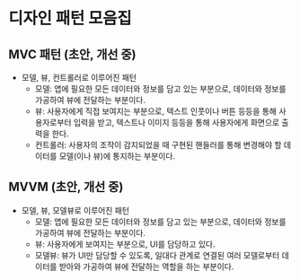 # 디자인 패턴 모음집

## MVC 패턴 (초안, 개선 중)
- 모델, 뷰, 컨트롤러로 이루어진 패턴
  - 모델: 앱에 필요한 모든 데이터와 정보를 담고 있는 부분으로, 데이터와 정보를 가공하여 뷰에 전달하는 부분이다.
  - 뷰: 사용자에게 직접 보여지는 부분으로, 텍스트 인풋이나 버튼 등등을 통해 사용자로부터 입력을 받고, 텍스트나 이미지 등등을 통해 사용자에게 화면으로 출력을 한다.
  - 컨트롤러: 사용자의 조작이 감지되었을 때 구현된 핸들러를 통해 변경해야 할 데이터를 모델(이나 뷰)에 통지하는 부분이다.

## MVVM (초안, 개선 중)
- 모델, 뷰, 모델뷰로 이루어진 패턴
  - 모델: 앱에 필요한 모든 데이터와 정보를 담고 있는 부분으로, 데이터와 정보를 가공하여 뷰에 전달하는 부분이다.
  - 뷰: 사용자에게 보여지는 부분으로, UI를 담당하고 있다.
  - 모델뷰: 뷰가 UI만 담당할 수 있도록, 일대다 관계로 연결된 여러 모델로부터 데이터를 받아와 가공하여 뷰에 전달하는 역할을 하는 부분이다.
